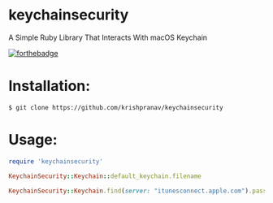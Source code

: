 # keychainsecurity
A Simple Ruby Library That Interacts With macOS Keychain

[![forthebadge](https://forthebadge.com/images/badges/made-with-ruby.svg)](https://forthebadge.com)

# Installation:
```
$ git clone https://github.com/krishpranav/keychainsecurity
```

# Usage:
```ruby
require 'keychainsecurity'

KeychainSecurity::Keychain::default_keychain.filename

KeychainSecurity::Keychain.find(server: "itunesconnect.apple.com").password # your password
```